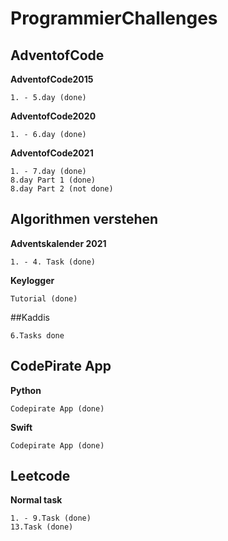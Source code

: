 # ProgrammierChallenges
## AdventofCode
**AdventofCode2015**
```
1. - 5.day (done)
```
**AdventofCode2020**
```
1. - 6.day (done)
```
**AdventofCode2021**
```
1. - 7.day (done)
8.day Part 1 (done)
8.day Part 2 (not done)
```

## Algorithmen verstehen
**Adventskalender 2021**
```
1. - 4. Task (done)
```

**Keylogger**
```
Tutorial (done)
```

##Kaddis
```
6.Tasks done
```

## CodePirate App
**Python**
```
Codepirate App (done)
```

**Swift**
```
Codepirate App (done)
```

## Leetcode
**Normal task**
```
1. - 9.Task (done)
13.Task (done)
```
